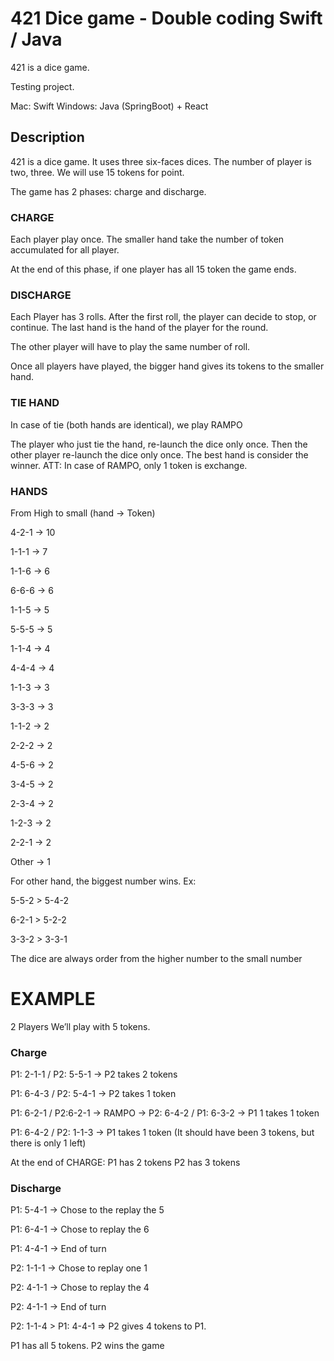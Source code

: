 # 421 Dice game - Double coding Swift / Java

421 is a dice game.

Testing project.

Mac: Swift
Windows: Java (SpringBoot) + React


## Description

421 is a dice game.
It uses three six-faces dices.
The number of player is  two, three.
We will use 15 tokens for point.

The game has 2 phases: charge and discharge.

### CHARGE
Each player play once.
The smaller hand take the number of token accumulated for all player.

At the end of this phase, if one player has all 15 token the game ends.

### DISCHARGE
Each Player has 3 rolls.
After the first roll, the player can decide to stop, or continue.
The last hand is the hand of the player for the round.

The other player will have to play the same number of roll.

Once all players have played, the bigger hand gives its tokens to the smaller hand.


### TIE HAND
In case of tie (both hands are identical), we play RAMPO

The player who just tie the hand, re-launch the dice only once.
Then the other player re-launch the dice only once.
The best hand is consider the winner.
ATT: In case of RAMPO, only 1 token is exchange.


### HANDS

From High to small
(hand -> Token)

4-2-1 -> 10

1-1-1 -> 7

1-1-6 -> 6

6-6-6 -> 6

1-1-5 -> 5

5-5-5 -> 5

1-1-4 -> 4

4-4-4 -> 4

1-1-3 -> 3

3-3-3 -> 3

1-1-2 -> 2

2-2-2 -> 2

4-5-6 -> 2

3-4-5 -> 2

2-3-4 -> 2

1-2-3 -> 2

2-2-1 -> 2

Other -> 1


For other hand, the biggest number wins.
Ex: 

5-5-2 > 5-4-2

6-2-1 > 5-2-2

3-3-2 > 3-3-1


The dice are always order from the higher number to the small number


# EXAMPLE

2 Players
We’ll play with 5 tokens.

### Charge
P1: 2-1-1 / P2: 5-5-1 -> P2 takes 2 tokens

P1: 6-4-3 / P2: 5-4-1 -> P2 takes 1 token

P1: 6-2-1 / P2:6-2-1 -> RAMPO -> P2: 6-4-2 / P1: 6-3-2 -> P1 1 takes 1 token

P1: 6-4-2 / P2: 1-1-3 -> P1 takes 1 token (It should have been 3 tokens, but there is only 1 left)


At the end of CHARGE:
P1 has 2 tokens
P2 has 3 tokens

### Discharge
P1: 5-4-1 -> Chose to the replay the 5

P1: 6-4-1 -> Chose to replay the 6

P1: 4-4-1 -> End of turn


P2: 1-1-1 -> Chose to replay one 1

P2: 4-1-1 -> Chose to replay the 4

P2: 4-1-1 -> End of turn


P2: 1-1-4 > P1: 4-4-1 => P2 gives 4 tokens to P1.


P1 has all 5 tokens. P2 wins the game

